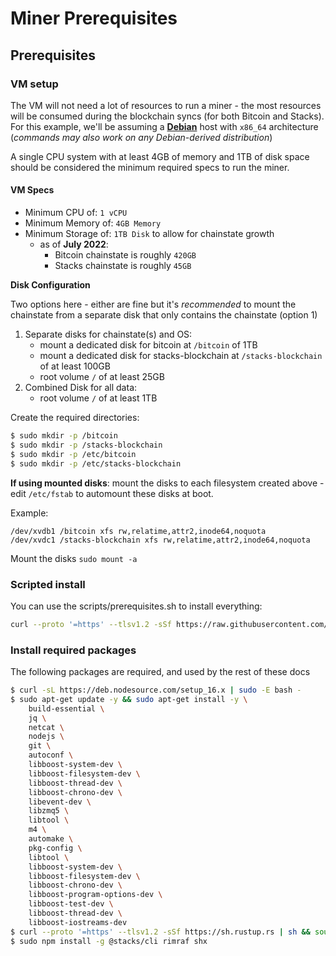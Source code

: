 # Miner Prerequisites

## Prerequisites

### VM setup

The VM will not need a lot of resources to run a miner - the most resources will be consumed during the blockchain syncs (for both Bitcoin and Stacks). For this example, we'll be assuming a [**Debian**](https://www.debian.org/) host with `x86_64` architecture (_commands may also work on any Debian-derived distribution_)

A single CPU system with at least 4GB of memory and 1TB of disk space should be considered the minimum required specs to run the miner.

#### VM Specs

* Minimum CPU of: `1 vCPU`
* Minimum Memory of: `4GB Memory`
* Minimum Storage of: `1TB Disk` to allow for chainstate growth
  * as of **July 2022**:
    * Bitcoin chainstate is roughly `420GB`
    * Stacks chainstate is roughly `45GB`

**Disk Configuration**

Two options here - either are fine but it's _recommended_ to mount the chainstate from a separate disk that only contains the chainstate (option 1)

1. Separate disks for chainstate(s) and OS:
   * mount a dedicated disk for bitcoin at `/bitcoin` of 1TB
   * mount a dedicated disk for stacks-blockchain at `/stacks-blockchain` of at least 100GB
   * root volume `/` of at least 25GB
2. Combined Disk for all data:
   * root volume `/` of at least 1TB

Create the required directories:

```bash
$ sudo mkdir -p /bitcoin
$ sudo mkdir -p /stacks-blockchain
$ sudo mkdir -p /etc/bitcoin
$ sudo mkdir -p /etc/stacks-blockchain
```

**If using mounted disks**: mount the disks to each filesystem created above - edit `/etc/fstab` to automount these disks at boot.

Example:

```
/dev/xvdb1 /bitcoin xfs rw,relatime,attr2,inode64,noquota
/dev/xvdc1 /stacks-blockchain xfs rw,relatime,attr2,inode64,noquota
```

Mount the disks `sudo mount -a`

### Scripted install

You can use the scripts/prerequisites.sh to install everything:

```bash
curl --proto '=https' --tlsv1.2 -sSf https://raw.githubusercontent.com/stacksfoundation/miner-docs/main/scripts/prerequisites.sh | bash
```

### Install required packages

The following packages are required, and used by the rest of these docs

```bash
$ curl -sL https://deb.nodesource.com/setup_16.x | sudo -E bash -
$ sudo apt-get update -y && sudo apt-get install -y \
    build-essential \
    jq \
    netcat \
    nodejs \
    git \
    autoconf \
    libboost-system-dev \
    libboost-filesystem-dev \
    libboost-thread-dev \
    libboost-chrono-dev \
    libevent-dev \
    libzmq5 \
    libtool \
    m4 \
    automake \
    pkg-config \
    libtool \
    libboost-system-dev \
    libboost-filesystem-dev \
    libboost-chrono-dev \
    libboost-program-options-dev \
    libboost-test-dev \
    libboost-thread-dev \
    libboost-iostreams-dev
$ curl --proto '=https' --tlsv1.2 -sSf https://sh.rustup.rs | sh && source $HOME/.cargo/env
$ sudo npm install -g @stacks/cli rimraf shx
```
